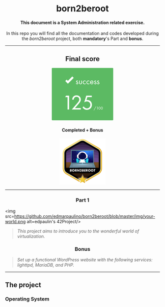 <h1 align=center>
	<b>born2beroot</b>
</h1>

<h4 align=center>
	This document is a System Administration related exercise.	
</h4>

<p align=center>
	In this repo you will find all the documentation and codes developed during the <i>born2beroot</i> project, both <b>mandatory</b>'s Part and <b>bonus</b>.
</p>

---

<div align=center>
<h2>
	Final score
</h2>
<img src=https://github.com/edmarpaulino/42projects_pics/blob/master/score_edpaulin_libft.png alt=edpaulin's 42Project Score/>
<h4>Completed + Bonus</h4>
<img src=https://github.com/edmarpaulino/42projects_pics/blob/master/born2berootm.png alt=edpaulin's 42Project Badge/>
</div>

---

<h3 align=center>
Part 1
</h3>

<img src=https://github.com/edmarpaulino/born2beroot/blob/master/img/your-world.png alt=edpaulin's 42Project/>

> <i>This project aims to introduce you to the wonderful world of virtualization.</i>

<p align=center>

</p>


<h3 align=center>
Bonus
</h3>

> <i>Set up a functional WordPress website with the following services: lighttpd, MariaDB, and PHP.</i>
<p align=center>

</p>

---

<h2>
The project
</h2>

### Operating System 

